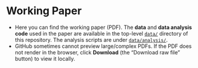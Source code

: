 # Working Paper

- Here you can find the working paper (PDF). The **data** and **data analysis code** used in the paper are available in the top-level [`data/`](../data/) directory of this repository. The analysis scripts are under [`data/analysis/`](../data/analysis/).
- GitHub sometimes cannot preview large/complex PDFs. If the PDF does not render in the browser, click **Download** (the “Download raw file” button) to view it locally.
